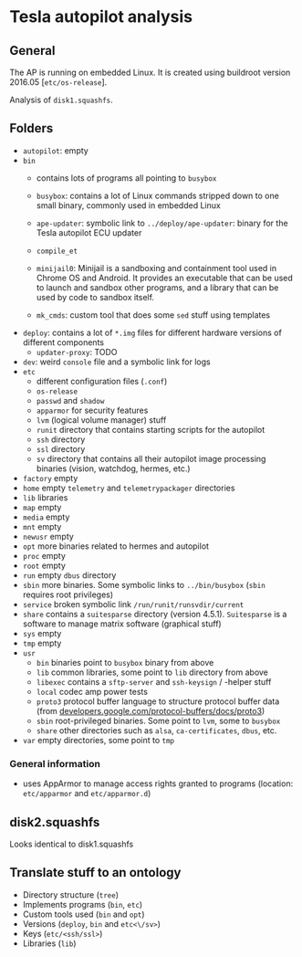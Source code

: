 # Tesla autopilot analysis

## General 

The AP is running on embedded Linux. It is created using buildroot version 2016.05 [`etc/os-release`].

Analysis of `disk1.squashfs`.

## Folders

- `autopilot`: empty
- `bin`
  - contains lots of programs all pointing to `busybox`
  - `busybox`: contains a lot of Linux commands stripped down to one small binary, commonly used in embedded Linux
  - `ape-updater`: symbolic link to `../deploy/ape-updater`: binary for the Tesla autopilot ECU updater
  - `compile_et`
  - `minijail0`: Minijail is a sandboxing and containment tool used in Chrome OS and Android. It provides an executable that can be used to launch and sandbox other programs, and a library that can be used by code to sandbox itself.

  - `mk_cmds`: custom tool that does some `sed` stuff using templates
- `deploy`: contains a lot of `*.img` files for different hardware versions of different components
  - `updater-proxy`: TODO
- `dev`: weird `console` file and a symbolic link for logs
- `etc`
  - different configuration files (`.conf`)
  - `os-release`
  - `passwd` and `shadow`
  - `apparmor` for security features
  - `lvm` (logical volume manager) stuff
  - `runit` directory that contains starting scripts for the autopilot
  - `ssh` directory
  - `ssl` directory
  - `sv` directory that contains all their autopilot image processing binaries (vision, watchdog, hermes, etc.)
- `factory` empty
- `home` empty `telemetry` and `telemetrypackager` directories
- `lib` libraries
- `map` empty
- `media` empty
- `mnt` empty
- `newusr` empty
- `opt` more binaries related to hermes and autopilot
- `proc` empty
- `root` empty
- `run` empty `dbus` directory
- `sbin` more binaries. Some symbolic links to `../bin/busybox` (`sbin` requires root privileges)
- `service` broken symbolic link `/run/runit/runsvdir/current`
- `share` contains a `suitesparse` directory (version 4.5.1). `Suitesparse` is a software to manage matrix software (graphical stuff)
- `sys` empty
- `tmp` empty
- `usr`
  - `bin` binaries point to `busybox` binary from above
  - `lib` common libraries, some point to `lib` directory from above
  - `libexec` contains a `sftp-server` and `ssh-keysign` / -helper stuff
  - `local` codec amp power tests
  - `proto3` protocol buffer language to structure protocol buffer data (from [developers.google.com/protocol-buffers/docs/proto3](developers.google.com/protocol-buffers/docs/proto3))
  - `sbin` root-privileged binaries. Some point to `lvm`, some to `busybox`
  - `share` other directories such as `alsa`, `ca-certificates`, `dbus`, etc.
- `var` empty directories, some point to `tmp`

### General information

- uses AppArmor to manage access rights granted to programs (location: `etc/apparmor` and `etc/apparmor.d`)

## disk2.squashfs

Looks identical to disk1.squashfs

## Translate stuff to an ontology

- Directory structure (`tree`)
- Implements programs (`bin`, `etc`)
- Custom tools used (`bin` and `opt`)
- Versions (`deploy`, `bin` and `etc<\/sv>`)
- Keys (`etc/<ssh/ssl>`)
- Libraries (`lib`)
